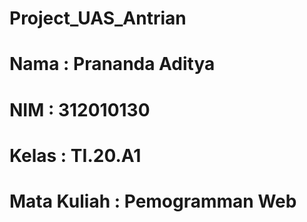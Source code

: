 # Project_UAS_Antrian

# Nama : Prananda Aditya
# NIM  : 312010130
# Kelas : TI.20.A1
# Mata Kuliah : Pemogramman Web